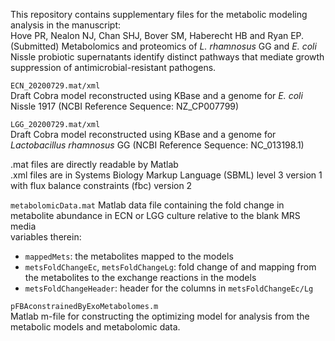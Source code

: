 This repository contains supplementary files for the metabolic modeling analysis in the manuscript:  
Hove PR, Nealon NJ, Chan SHJ, Bover SM, Haberecht HB and Ryan EP. (Submitted) Metabolomics and proteomics of *L. rhamnosus* GG and *E. coli* Nissle  probiotic supernatants identify distinct pathways that mediate growth suppression of antimicrobial-resistant pathogens.

`ECN_20200729.mat/xml`  
Draft Cobra model reconstructed using KBase and a genome for *E. coli* Nissle 1917 (NCBI Reference Sequence: NZ_CP007799)  

`LGG_20200729.mat/xml`  
Draft Cobra model reconstructed using KBase and a genome for *Lactobacillus rhamnosus* GG (NCBI Reference Sequence: NC_013198.1)  

.mat files are directly readable by Matlab  
.xml files are in Systems Biology Markup Language (SBML) level 3 version 1 with flux balance constraints (fbc) version 2  

`metabolomicData.mat`
Matlab data file containing the fold change in metabolite abundance in ECN or LGG culture relative to the blank MRS media  
variables therein:  
- `mappedMets`: the metabolites mapped to the models  
- `metsFoldChangeEc`, `metsFoldChangeLg`: fold change of and mapping from the metabolites to the exchange reactions in the models  
- `metsFoldChangeHeader`: header for the columns in `metsFoldChangeEc/Lg`  

`pFBAconstrainedByExoMetabolomes.m`  
Matlab m-file for constructing the optimizing model for analysis from the metabolic models and metabolomic data.  
